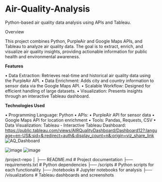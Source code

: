 # Air-Quality-Analysis
Python-based air quality data analysis using APIs and Tableau.

Overview

This project combines Python, PurpleAir and Google Maps APIs, and Tableau to analyze air quality data. The goal is to extract, enrich, and visualize air quality insights, providing actionable information for public health and environmental awareness.

**Features**

• Data Extraction: Retrieves real-time and historical air quality data using the PurpleAir API.
• Data Enrichment: Adds city and country information to sensor data via the Google Maps API.
• Scalable Workflow: Designed for efficient handling of large datasets.
• Visualization: Presents insights through an interactive Tableau dashboard.

**Technologies Used**

• Programming Language: Python
• APIs:
  • PurpleAir API for sensor data
  • Google Maps API for location enrichment
• Tools: Pandas, Requests, CSV
• Data Visualization: Tableau - Interactive Tableau Dashboard: https://public.tableau.com/views/AIRQualityDashboard/Dashboard12?:language=en-US&:sid=&:redirect=auth&:display_count=n&:origin=viz_share_link
![AQ_Dashboard](https://github.com/user-attachments/assets/b33e7a59-84f2-4d12-b9d3-ad80a1b831f5)

![image](https://github.com/user-attachments/assets/b488efc4-76bf-4499-a164-e30064a9766b) ![image](https://github.com/user-attachments/assets/3ff244bc-e557-4904-828a-b5e07c041d22)



/project-repo
│
├── README.md               # Project documentation
├── requirements.txt        # Python dependencies
├── /scripts                # Python scripts for each functionality
├── /notebooks              # Jupyter notebooks for analysis
├── /visualizations         # Tableau dashboards and screenshots

